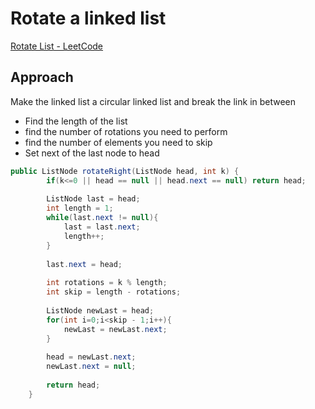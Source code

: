 # Rotate a linked list

[Rotate List - LeetCode](https://leetcode.com/problems/rotate-list/submissions/)

## Approach

Make the linked list a circular linked list and break the link in between 

- Find the length of the list
- find the number of rotations you need to perform
- find the number of elements you need to skip
- Set next of the last node to head

```java
public ListNode rotateRight(ListNode head, int k) {
        if(k<=0 || head == null || head.next == null) return head;
        
        ListNode last = head;
        int length = 1;
        while(last.next != null){
            last = last.next;
            length++;
        }
        
        last.next = head;
        
        int rotations = k % length;
        int skip = length - rotations;
        
        ListNode newLast = head;
        for(int i=0;i<skip - 1;i++){
            newLast = newLast.next;
        }
        
        head = newLast.next;
        newLast.next = null;
        
        return head;
    } 
```